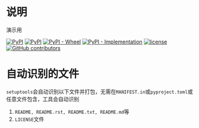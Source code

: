# 说明

演示用

[![PyPI](https://img.shields.io/pypi/v/linlei04-pkgdemo.svg)](https://pypi.org/project/linlei04-pkgdemo/)
[![PyPI](https://img.shields.io/pypi/pyversions/linlei04-pkgdemo.svg)](https://pypi.org/project/linlei04-pkgdemo/)
[![PyPI - Wheel](https://img.shields.io/pypi/wheel/linlei04-pkgdemo)](https://pypi.org/project/linlei04-pkgdemo/)
[![PyPI - Implementation](https://img.shields.io/pypi/implementation/linlei04-pkgdemo)](https://pypi.org/project/linlei04-pkgdemo/)
[![license](https://img.shields.io/github/license/xmlclone/docode.svg)](https://github.com/xmlclone/docode/blob/main/LICENSE)
[![GitHub contributors](https://img.shields.io/github/contributors/xmlclone/docode.svg)](hhttps://github.com/xmlclone/docode/graphs/contributors)

# 自动识别的文件

`setuptools`会自动识别以下文件并打包，无需在`MANIFEST.in`或`pyproject.toml`或任意文件包含，工具会自动识别

1. `README, README.rst, README.txt, README.md`等
2. `LICENSE`文件